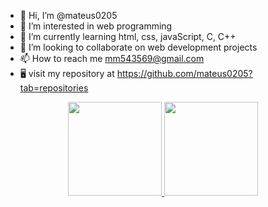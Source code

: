 - 👋 Hi, I’m @mateus0205
- 👀 I’m interested in web programming
- 🌱 I’m currently learning html, css, javaScript, C, C++
- 💞️ I’m looking to collaborate on web development projects
- 📫 How to reach me mm543569@gmail.com
- 🖥 visit my repository at https://github.com/mateus0205?tab=repositories
<!---
mateus0205/mateus0205 is a ✨ special ✨ repository because its `README.md` (this file) appears on your GitHub profile.
You can click the Preview link to take a look at your changes.
--->
<div align="center">
  <a href="https://github.com/mateus0205">
    <img height="150em" src="https://github-readme-stats.vercel.app/api?username=mateus0205&count_private=true&include_all_commits=true&show_icons=true&theme=dracula&hide_border=false&show_owner=true"/>
    <img height="150em" src="https://github-readme-stats.vercel.app/api/top-langs/?username=mateus0205&theme=dracula&hide_border=false&&layout=compact"/>
  </a>
</div>

